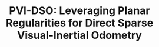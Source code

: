 ---
authors:
  - name: Bo Xu
    url: https://github.com/boxuLibrary
  - name: Xin Li
    url: https://lixin.ai/
  - name: Jingrong Wang
  - name: Chau Yuen
    url: https://blogs.ntu.edu.sg/chau-yuen/
  - name: Jiancheng Li
published_place: IEEE Sensors Journal
published_year: 2023
paper_id: "2osOgNQ5qMEC"
title: "PVI-DSO: Leveraging Planar Regularities for Direct Sparse Visual-Inertial Odometry"
slug: pvi-dso-leveraging-planar-regularities-for-direct-sparse-visual-inertial-odometry
featured: true
bibtex:
  |-
    @ARTICLE{xu2023pvi,
      author={Xu, Bo and Li, Xin and Wang, Jingrong and Yuen, Chau and Li, Jiancheng},
      journal={IEEE Sensors Journal}, 
      title={PVI-DSO: Leveraging Planar Regularities for Direct Sparse Visual-Inertial Odometry}, 
      year={2023},
      volume={23},
      number={15},
      pages={17415-17425},
      keywords={Three-dimensional displays;Feature extraction;Cameras;Pose estimation;Odometry;Sensors;Visualization;3-D mesh;direct sparse method;planar regularities;visual-inertial odometry (VIO)},
      doi={10.1109/JSEN.2023.3285786}
    }
homepage: https://arxiv.org/abs/2204.02635
links:
  - name: PDF
    url: https://arxiv.org/abs/2204.02635
  - name: arXiv
    url: https://arxiv.org/abs/2204.02635
  - name: code
    url: https://github.com/boxuLibrary/PVI-DSO-SIM
---